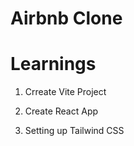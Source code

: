 # Airbnb Clone

# Learnings

1. Crreate Vite Project

2. Create React App

3. Setting up Tailwind CSS

